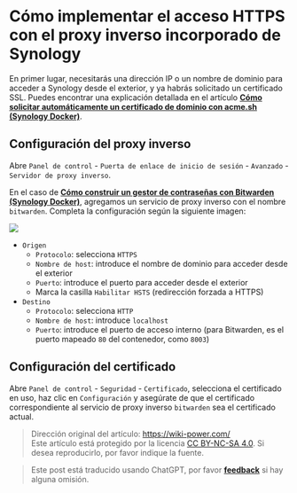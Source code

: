 # Cómo implementar el acceso HTTPS con el proxy inverso incorporado de Synology

En primer lugar, necesitarás una dirección IP o un nombre de dominio para acceder a Synology desde el exterior, y ya habrás solicitado un certificado SSL. Puedes encontrar una explicación detallada en el artículo [**Cómo solicitar automáticamente un certificado de dominio con acme.sh (Synology Docker)**](https://wiki-power.com/es/%E5%9F%BA%E4%BA%8Eacme.sh%E8%87%AA%E5%8A%A8%E7%94%B3%E8%AF%B7%E5%9F%9F%E5%90%8D%E8%AF%81%E4%B9%A6%EF%BC%88Synology%20Docker%EF%BC%89).

## Configuración del proxy inverso

Abre `Panel de control` - `Puerta de enlace de inicio de sesión` - `Avanzado` - `Servidor de proxy inverso`.

En el caso de [**Cómo construir un gestor de contraseñas con Bitwarden (Synology Docker)**](https://wiki-power.com/es/%E5%9F%BA%E4%BA%8EBitwarden%E6%90%AD%E5%BB%BA%E5%AF%86%E7%A0%81%E7%AE%A1%E7%90%86%E5%99%A8%EF%BC%88Synology%20Docker%EF%BC%89), agregamos un servicio de proxy inverso con el nombre `bitwarden`. Completa la configuración según la siguiente imagen:

![](https://f004.backblazeb2.com/file/wiki-media/img/20210503213004.png)

- `Origen`
  - `Protocolo`: selecciona `HTTPS`
  - `Nombre de host`: introduce el nombre de dominio para acceder desde el exterior
  - `Puerto`: introduce el puerto para acceder desde el exterior
  - Marca la casilla `Habilitar HSTS` (redirección forzada a HTTPS)
- `Destino`
  - `Protocolo`: selecciona `HTTP`
  - `Nombre de host`: introduce `localhost`
  - `Puerto`: introduce el puerto de acceso interno (para Bitwarden, es el puerto mapeado `80` del contenedor, como `8003`)

## Configuración del certificado

Abre `Panel de control` - `Seguridad` - `Certificado`, selecciona el certificado en uso, haz clic en `Configuración` y asegúrate de que el certificado correspondiente al servicio de proxy inverso `bitwarden` sea el certificado actual.

> Dirección original del artículo: <https://wiki-power.com/>  
> Este artículo está protegido por la licencia [CC BY-NC-SA 4.0](https://creativecommons.org/licenses/by/4.0/deed.zh). Si desea reproducirlo, por favor indique la fuente.

> Este post está traducido usando ChatGPT, por favor [**feedback**](https://github.com/linyuxuanlin/Wiki_MkDocs/issues/new) si hay alguna omisión.
